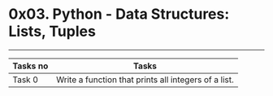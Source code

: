 # 0x03. Python - Data Structures: Lists, Tuples
---
|Tasks no |Tasks	|
|---------|-------------|
|Task 0   |Write a function that prints all integers of a list.|


